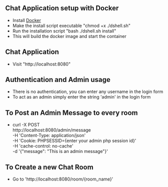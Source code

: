 ## Chat Application setup with Docker
- Install [Docker](https://docs.docker.com/engine/installation)
- Make the install script executable "chmod +x ./dshell.sh"
- Run the installation script "bash ./dshell.sh install"
- This will build the docker image and start the container

## Chat Application
- Visit "http://localhost:8080"

## Authentication and Admin usage
- There is no authentication, you can enter any username in the login form
- To act as an admin simply enter the string 'admin' in the login form

## To Post an Admin Message to every room
- curl -X POST \
  http://localhost:8080/admin/message \
  -H 'Content-Type: application/json' \
  -H 'Cookie: PHPSESSID={enter your admin php session id}' \
  -H 'cache-control: no-cache' \
  -d '{"message": "This is an admin message"}'

## To Create a new Chat Room
- Go to 'http://localhost:8080/room/{room_name}'